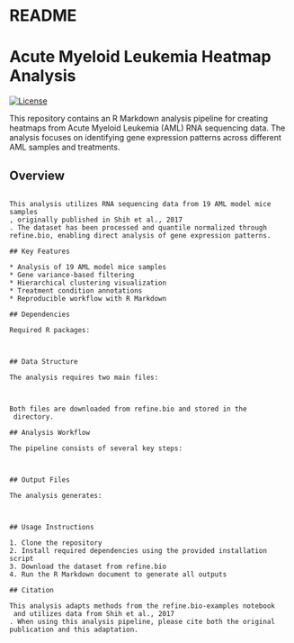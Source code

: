 # README

# Acute Myeloid Leukemia Heatmap Analysis

[![License](https://img.shields.io/github/license/alsf/refinebio)](LICENSE)

This repository contains an R Markdown analysis pipeline for creating heatmaps from Acute Myeloid Leukemia (AML) RNA sequencing data. The analysis focuses on identifying gene expression patterns across different AML samples and treatments.

## Overview
```  Yesssss!

This analysis utilizes RNA sequencing data from 19 AML model mice samples 
, originally published in Shih et al., 2017 
. The dataset has been processed and quantile normalized through refine.bio, enabling direct analysis of gene expression patterns.

## Key Features

* Analysis of 19 AML model mice samples
* Gene variance-based filtering
* Hierarchical clustering visualization
* Treatment condition annotations
* Reproducible workflow with R Markdown

## Dependencies

Required R packages:



## Data Structure

The analysis requires two main files:



Both files are downloaded from refine.bio and stored in the 
 directory.

## Analysis Workflow

The pipeline consists of several key steps:



## Output Files

The analysis generates:



## Usage Instructions

1. Clone the repository
2. Install required dependencies using the provided installation script
3. Download the dataset from refine.bio
4. Run the R Markdown document to generate all outputs

## Citation

This analysis adapts methods from the refine.bio-examples notebook 
 and utilizes data from Shih et al., 2017 
. When using this analysis pipeline, please cite both the original publication and this adaptation.
